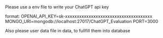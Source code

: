 Please use a env file to write your ChatGPT api key


format:
OPENAI_API_KEY=sk-xxxxxxxxxxxxxxxxxxxxxxxxxxxxxxxxxxxxx
MONGO_URI=mongodb://localhost:27017/ChatGPT_Evaluation
PORT=3000

Also please user data file in data, to fullfill them into database
